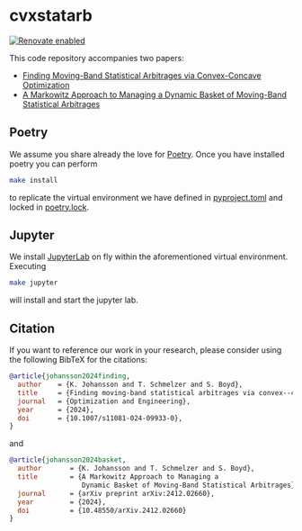 # cvxstatarb

[![Renovate enabled](https://img.shields.io/badge/renovate-enabled-brightgreen.svg)](https://github.com/renovatebot/renovate)

This code repository accompanies two papers:

- [Finding Moving-Band Statistical Arbitrages via Convex-Concave Optimization](https://web.stanford.edu/~boyd/papers/cvx_ccv_stat_arb.html)
- [A Markowitz Approach to Managing a Dynamic Basket of Moving-Band Statistical Arbitrages](https://web.stanford.edu/~boyd/papers/portfolio_of_SAs.html)

## Poetry

We assume you share already the love for [Poetry](https://python-poetry.org).
Once you have installed poetry you can perform

```bash
make install
```

to replicate the virtual environment we have defined in [pyproject.toml](pyproject.toml)
and locked in [poetry.lock](poetry.lock).

## Jupyter

We install [JupyterLab](https://jupyter.org) on fly within the aforementioned
virtual environment. Executing

```bash
make jupyter
```

will install and start the jupyter lab.

## Citation

If you want to reference our work in your research,
please consider using the following BibTeX for the citations:

```BibTeX
@article{johansson2024finding,
  author    = {K. Johansson and T. Schmelzer and S. Boyd},
  title     = {Finding moving-band statistical arbitrages via convex--concave optimization},
  journal   = {Optimization and Engineering},
  year      = {2024},
  doi       = {10.1007/s11081-024-09933-0},
}
```

and

```BibTeX
@article{johansson2024basket,
  author       = {K. Johansson and T. Schmelzer and S. Boyd},
  title        = {A Markowitz Approach to Managing a
                  Dynamic Basket of Moving-Band Statistical Arbitrages},
  journal      = {arXiv preprint arXiv:2412.02660},
  year         = {2024},
  doi          = {10.48550/arXiv.2412.02660}
}
```
